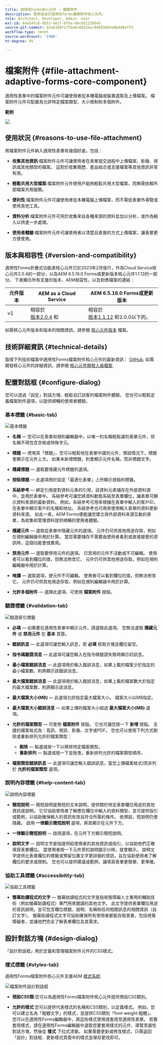 ```yaml
---
title: 適用性Forms核心元件 — 檔案附件
description: 使用或自訂適用性Forms檔案附件核心元件。
role: Architect, Developer, Admin, User
exl-id: 64a54fc6-db52-481f-bf5a-60c05122004d
source-git-commit: d2a6108f17f6e0c6b91bec84893d64a8bd48effd
workflow-type: tm+mt
source-wordcount: '1508'
ht-degree: 0%

---
```


# 檔案附件 {#file-attachment-adaptive-forms-core-component}

適用性表單中的檔案附件元件可讓使用者從本機電腦或裝置選取及上傳檔案。 檔案附件元件可配置為允許特定檔案類型、大小限制和多個附件。

**範例**

![](/help/adaptive-forms/assets/upload-image.png)


## 使用狀況 {#reasons-to-use-file-attachment}

將檔案附件元件納入適用性表單有幾個好處，包括：

* **收集其他資訊**:檔案附件元件可讓使用者在表單提交過程中上傳檔案、影像、視訊或其他類型的檔案。 這對於收集簡歷、產品組合或支援檔案等其他資訊非常有用。

* **輕鬆共用大型檔案**:檔案附件元件使用戶能夠輕鬆共用大型檔案，而無需依賴外部檔案共用服務。

* **便利性**:檔案附件元件可讓使用者從本機電腦上傳檔案，而不需從表單外導覽或使用其他工具。

* **資料分析**:檔案附件元件可用於收集來自各種來源的資料並加以分析，或作為輸入以供進一步處理。

* **使用者體驗**:檔案附件元件可讓使用者以清楚且直覺的方式上傳檔案，讓表單更方便使用。

## 版本與相容性 {#version-and-compatibility}

適用性Forms折疊式功能表核心元件已於2023年2月發行，作為Cloud Service核心元件2.0.4的一部分，以及AEM 6.5.16.0 Forms或更新版本核心元件1.1.12的一部分。 下表顯示所有支援的版本、AEM相容性，以及對應檔案的連結：

| 元件版本 | AEM as a Cloud Service  | AEM 6.5.16.0 Forms或更新版本 |
|---|---|---|
| v1 | 相容於<br>[版本2.0.4](/help/adaptive-forms/version.md) 和 | 相容於<br>[版本1.1.12](/help/adaptive-forms/version.md) 和2.0.0以下的。 |

如需核心元件版本和版本的相關資訊，請參閱 [核心元件版本](/help/adaptive-forms/version.md) 檔案。

<!-- ## Sample Component Output {#sample-component-output}

To experience the Accordion Component as well as see examples of its configuration options as well as HTML and JSON output, visit the [Component Library](https://adobe.com/go/aem_cmp_library_accordion). -->

## 技術詳細資訊 {#technical-details}

取得下列技術檔案中適用性Forms檔案附件核心元件的最新資訊： [GitHub](https://github.com/adobe/aem-core-forms-components/tree/master/ui.af.apps/src/main/content/jcr_root/apps/core/fd/components/form/fileinput/v1/fileinput). 如需開發核心元件的詳細資訊，請參閱 [核心元件開發人員檔案](/help/developing/overview.md).

## 配置對話框 {#configure-dialog}

您可以透過「設定」對話方塊，輕鬆自訂訪客的檔案附件體驗。 您也可以輕鬆定義檔案附件選項，以提供順暢的使用者體驗。

### 基本標籤 {#basic-tab}

![基本標籤](/help/adaptive-forms/assets/fileattachement_basictab.png)

* **名稱**  — 您可以在表單和規則編輯器中，以唯一的名稱輕鬆識別表單元件，但名稱不得包含空格或特殊字元。

* **標題**  — 使用其「標題」，您可以輕鬆地在表單中識別元件，預設情況下，標題會顯示在元件上方。 如果未新增標題，則會顯示元件名稱，而非標題文字。

* **隱藏標題**  — 選取要隱藏元件標題的選項。

* **按鈕標題**  — 此選項用於設定「最適化表單」上所顯示按鈕的標籤。

* **系結參考**  — 綁定引用是對資料元素的引用，該資料元素儲存在外部資料源中，並用於表單中。 系結參考可讓您將資料動態系結至表單欄位，讓表單可顯示資料來源的最新資料。 例如，系結參考可用來根據在表單中輸入的客戶ID，在表單中顯示客戶的名稱和地址。 系結參考也可用來使用輸入表單的資料更新資料來源。 如此一來，AEM Forms便能讓您建立與外部資料來源互動的表單，為收集和管理資料提供順暢的使用者體驗。
* **隱藏元件**  — 選取從表單中隱藏元件的選項。 元件仍可供其他用途存取，例如在規則編輯器中用於計算。 當您需要儲存不需要由使用者看到或直接變更的資訊時，這個功能會很實用。
* **禁用元件**  — 選取要停用元件的選項。 已禁用的元件不活動或不可編輯。 使用者可以看到欄位的值，但無法修改它。 元件仍可供其他用途存取，例如在規則編輯器中用於計算。
* **唯讀**  — 選取選項，使元件不可編輯。 使用者可以看到欄位的值，但無法修改它。 元件仍可供其他用途存取，例如在規則編輯器中用於計算。
* **允許多個附件**  — 選擇此選項，可使用 **檔案附件** 按鈕。

### 驗證標籤 {#validation-tab}

![驗證索引標籤](/help/adaptive-forms/assets/fileattachment_validationtab.png)

* **必填**  — 如果要在適用性表單中顯示元件，請選取此選項。 您無法選取 **隱藏元件** 或 **禁用元件**  在 **基本** 頁簽。

* **錯誤訊息**  — 此選項可讓您輸入訊息，若 **必填** 核取方塊且欄位留空。

* **指令碼驗證消息**  — 此選項可讓您輸入在指令碼驗證失敗時顯示的訊息。

* **最小檔案錯誤消息**  — 此選項用於輸入錯誤消息，如果上載的檔案少於指定的最小檔案數，則將顯示該錯誤消息。

* **最大檔案錯誤消息**  — 此選項用於輸入錯誤消息，如果上載的檔案數大於指定的最大檔案數，則將顯示該消息。

* **最大檔案大小(MB)**  — 此選項允許指定最大檔案大小。 檔案大小以MB指定。

* **最大檔案大小錯誤消息**  — 如果上傳的檔案大小超過 **最大檔案大小(MB)** 選項。

* **允許的檔案類型**  — 可使用 **檔案附件** 按鈕。 它也可讓您按一下 **新增** 按鈕。 支援的檔案格式為：音訊、視訊、影像、文字或PDF。 您也可以使用下列方式刪除或重新排列允許的檔案類型：
   * **刪除**  — 點選或按一下以移除特定檔案類型。
   * **重新排列**  — 點選或按一下並拖曳，重新排列允許的檔案類型順序。

* **檔案類型錯誤訊息**  — 此選項可讓您輸入錯誤訊息，當您上傳檔案格式(而非列於 **允許的檔案類型** 選項。

### 說明內容標籤 {#help-content-tab}

![說明內容標籤](/help/adaptive-forms/assets/fileattachement_helpcontenttab.png)

* **簡短說明**  — 簡短說明是簡短的文本說明，提供關於特定表單欄位用途的其他資訊或說明。 它可協助使用者了解應在欄位中輸入的資料類型，並可提供指引或範例，以協助確保輸入的資訊有效且符合所需的條件。 依預設，短說明仍會隱藏。 啟用 **一律顯示簡短說明** 選項，將其顯示在元件下方。

* **一律顯示簡短說明**  — 啟用選項，在元件下方顯示簡短說明。

* **說明文字**  — 說明文字是指提供給使用者的其他資訊或指引，以協助他們正確填寫表單欄位。 當使用者按一下元件旁的說明圖示(i)時，就會顯示。 說明文字提供比表單欄位的標籤或預留位置文字更詳細的資訊，旨在協助使用者了解欄位的要求或限制。 您也可以提供建議或範例，讓填寫表單更簡單、更準確。

### 協助工具標籤 {#accessibility-tab}


![協助工具標籤](/help/adaptive-forms/assets/fileattachement_accessibilitytab.png)

* **螢幕助讀程式的文字**  — 螢幕助讀程式的文字是指視覺障礙人士專用的輔助技術（例如螢幕助讀程式）專門用來閱讀的其他文字。 此文字提供表單欄位用途的音訊說明，並可包含欄位標題、說明、名稱和任何相關訊息的相關資訊（自訂文字）。 螢幕助讀程式文字可協助確保所有使用者都能存取表單，包括視覺障礙者，並讓他們完全了解表單欄位及其需求。


## 設計對話方塊 {#design-dialog}

「設計對話框」用於定義和管理檔案附件元件的CSS樣式。

### 樣式標籤 {#styles-tab}

適用性Forms檔案附件核心元件支援AEM [樣式系統](/help/get-started/authoring.md#component-styling).

![檔案附件設計對話框](/help/adaptive-forms/assets/fileattachment_designdialog.png)

* **預設CSS類**:您可以為適用性Forms檔案附件核心元件提供預設CSS類別。

* **允許的樣式**:您可以提供代表樣式的名稱和CSS類別，以定義樣式。 例如，您可以建立名為「粗體文字」的樣式，並提供CSS類別「font-weight:粗體」。 您可以在適用性Forms編輯器中，將這些樣式使用或套用至適用性表單。 若要套用樣式，請在適用性Forms編輯器中選取您要套用樣式的元件、導覽至屬性對話方塊，然後從 **樣式** 下拉式清單。 如果需要更新或修改樣式，只需返回「設計」對話框、更新樣式頁簽中的樣式並保存更改即可。
